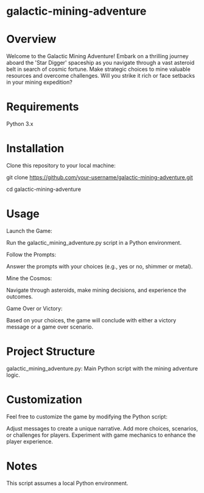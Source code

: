 # galactic-mining-adventure

# Overview
Welcome to the Galactic Mining Adventure! Embark on a thrilling journey aboard the 'Star Digger' spaceship as you navigate through a vast asteroid belt in search of cosmic fortune. Make strategic choices to mine valuable resources and overcome challenges. Will you strike it rich or face setbacks in your mining expedition?

# Requirements

Python 3.x

# Installation
 
Clone this repository to your local machine:

git clone https://github.com/your-username/galactic-mining-adventure.git

cd galactic-mining-adventure


# Usage
Launch the Game:

Run the galactic_mining_adventure.py script in a Python environment.

Follow the Prompts:

Answer the prompts with your choices (e.g., yes or no, shimmer or metal).

Mine the Cosmos:

Navigate through asteroids, make mining decisions, and experience the outcomes.

Game Over or Victory:

Based on your choices, the game will conclude with either a victory message or a game over scenario.

# Project Structure
galactic_mining_adventure.py: Main Python script with the mining adventure logic.

# Customization

Feel free to customize the game by modifying the Python script:

Adjust messages to create a unique narrative.
Add more choices, scenarios, or challenges for players.
Experiment with game mechanics to enhance the player experience.

# Notes
This script assumes a local Python environment.